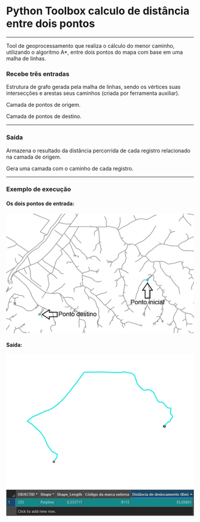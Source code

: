 # Python Toolbox calculo de distância entre dois pontos

---

Tool de geoprocessamento que realiza o cálculo do menor caminho, utilizando o algoritmo A*, entre dois pontos do mapa com base em uma malha de linhas.
<h3>Recebe três entradas</h3>

Estrutura de grafo gerada pela malha de linhas, sendo os vértices suas intersecções e arestas seus caminhos (criada por ferramenta auxiliar).

Camada de pontos de origem.

Camada de pontos de destino.

---

<h3>Saída</h3>

Armazena o resultado da distância percorrida de cada registro relacionado na camada de origem.

Gera uma camada com o caminho de cada registro.

---

<h3>Exemplo de execução</h3>


<h4>Os dois pontos de entrada:</h4>
<img src='https://github.com/NickolasCrema/imagens_readmes/blob/main/projeto_peixes/input_points.PNG?raw=true' alt='entrada'/>


<h4>Saída:</h4>
<img src='https://github.com/NickolasCrema/imagens_readmes/blob/main/projeto_peixes/output_path.png?raw=true', alt='saida'/>
<img src='https://github.com/NickolasCrema/imagens_readmes/blob/main/projeto_peixes/output_db.PNG?raw=true' width=700px, alt='saida-db'/>
